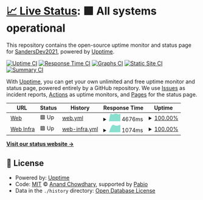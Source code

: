 # [📈 Live Status](https://SandersDev2021.github.io/monitoring): <!--live status--> **🟩 All systems operational**

This repository contains the open-source uptime monitor and status page for [SandersDev2021](https://SandersDev2021.github.io/monitoring), powered by [Upptime](https://github.com/upptime/upptime).

[![Uptime CI](https://github.com/SandersDev2021/monitoring/workflows/Uptime%20CI/badge.svg)](https://github.com/SandersDev2021/monitoring/actions?query=workflow%3A%22Uptime+CI%22)
[![Response Time CI](https://github.com/SandersDev2021/monitoring/workflows/Response%20Time%20CI/badge.svg)](https://github.com/SandersDev2021/monitoring/actions?query=workflow%3A%22Response+Time+CI%22)
[![Graphs CI](https://github.com/SandersDev2021/monitoring/workflows/Graphs%20CI/badge.svg)](https://github.com/SandersDev2021/monitoring/actions?query=workflow%3A%22Graphs+CI%22)
[![Static Site CI](https://github.com/SandersDev2021/monitoring/workflows/Static%20Site%20CI/badge.svg)](https://github.com/SandersDev2021/monitoring/actions?query=workflow%3A%22Static+Site+CI%22)
[![Summary CI](https://github.com/SandersDev2021/monitoring/workflows/Summary%20CI/badge.svg)](https://github.com/SandersDev2021/monitoring/actions?query=workflow%3A%22Summary+CI%22)

With [Upptime](https://upptime.js.org), you can get your own unlimited and free uptime monitor and status page, powered entirely by a GitHub repository. We use [Issues](https://github.com/SandersDev2021/monitoring/issues) as incident reports, [Actions](https://github.com/SandersDev2021/monitoring/actions) as uptime monitors, and [Pages](https://SandersDev2021.github.io/monitoring) for the status page.

<!--start: status pages-->
<!-- This summary is generated by Upptime (https://github.com/upptime/upptime) -->
<!-- Do not edit this manually, your changes will be overwritten -->
<!-- prettier-ignore -->
| URL | Status | History | Response Time | Uptime |
| --- | ------ | ------- | ------------- | ------ |
| <img alt="" src="https://icons.duckduckgo.com/ip3/www.sanders.co.id.ico" height="13"> [Web](https://www.sanders.co.id) | 🟩 Up | [web.yml](https://github.com/SandersDev2021/monitoring/commits/HEAD/history/web.yml) | <details><summary><img alt="Response time graph" src="./graphs/web/response-time-week.png" height="20"> 4676ms</summary><br><a href="https://SandersDev2021.github.io/monitoring/history/web"><img alt="Response time 4676" src="https://img.shields.io/endpoint?url=https%3A%2F%2Fraw.githubusercontent.com%2FSandersDev2021%2Fmonitoring%2FHEAD%2Fapi%2Fweb%2Fresponse-time.json"></a><br><a href="https://SandersDev2021.github.io/monitoring/history/web"><img alt="24-hour response time 4467" src="https://img.shields.io/endpoint?url=https%3A%2F%2Fraw.githubusercontent.com%2FSandersDev2021%2Fmonitoring%2FHEAD%2Fapi%2Fweb%2Fresponse-time-day.json"></a><br><a href="https://SandersDev2021.github.io/monitoring/history/web"><img alt="7-day response time 4676" src="https://img.shields.io/endpoint?url=https%3A%2F%2Fraw.githubusercontent.com%2FSandersDev2021%2Fmonitoring%2FHEAD%2Fapi%2Fweb%2Fresponse-time-week.json"></a><br><a href="https://SandersDev2021.github.io/monitoring/history/web"><img alt="30-day response time 4676" src="https://img.shields.io/endpoint?url=https%3A%2F%2Fraw.githubusercontent.com%2FSandersDev2021%2Fmonitoring%2FHEAD%2Fapi%2Fweb%2Fresponse-time-month.json"></a><br><a href="https://SandersDev2021.github.io/monitoring/history/web"><img alt="1-year response time 4676" src="https://img.shields.io/endpoint?url=https%3A%2F%2Fraw.githubusercontent.com%2FSandersDev2021%2Fmonitoring%2FHEAD%2Fapi%2Fweb%2Fresponse-time-year.json"></a></details> | <details><summary><a href="https://SandersDev2021.github.io/monitoring/history/web">100.00%</a></summary><a href="https://SandersDev2021.github.io/monitoring/history/web"><img alt="All-time uptime 100.00%" src="https://img.shields.io/endpoint?url=https%3A%2F%2Fraw.githubusercontent.com%2FSandersDev2021%2Fmonitoring%2FHEAD%2Fapi%2Fweb%2Fuptime.json"></a><br><a href="https://SandersDev2021.github.io/monitoring/history/web"><img alt="24-hour uptime 100.00%" src="https://img.shields.io/endpoint?url=https%3A%2F%2Fraw.githubusercontent.com%2FSandersDev2021%2Fmonitoring%2FHEAD%2Fapi%2Fweb%2Fuptime-day.json"></a><br><a href="https://SandersDev2021.github.io/monitoring/history/web"><img alt="7-day uptime 100.00%" src="https://img.shields.io/endpoint?url=https%3A%2F%2Fraw.githubusercontent.com%2FSandersDev2021%2Fmonitoring%2FHEAD%2Fapi%2Fweb%2Fuptime-week.json"></a><br><a href="https://SandersDev2021.github.io/monitoring/history/web"><img alt="30-day uptime 100.00%" src="https://img.shields.io/endpoint?url=https%3A%2F%2Fraw.githubusercontent.com%2FSandersDev2021%2Fmonitoring%2FHEAD%2Fapi%2Fweb%2Fuptime-month.json"></a><br><a href="https://SandersDev2021.github.io/monitoring/history/web"><img alt="1-year uptime 100.00%" src="https://img.shields.io/endpoint?url=https%3A%2F%2Fraw.githubusercontent.com%2FSandersDev2021%2Fmonitoring%2FHEAD%2Fapi%2Fweb%2Fuptime-year.json"></a></details>
| <img alt="" src="https://icons.duckduckgo.com/ip3/infra.satustop.co.id.ico" height="13"> [Web Infra](https://infra.satustop.co.id) | 🟩 Up | [web-infra.yml](https://github.com/SandersDev2021/monitoring/commits/HEAD/history/web-infra.yml) | <details><summary><img alt="Response time graph" src="./graphs/web-infra/response-time-week.png" height="20"> 1074ms</summary><br><a href="https://SandersDev2021.github.io/monitoring/history/web-infra"><img alt="Response time 1074" src="https://img.shields.io/endpoint?url=https%3A%2F%2Fraw.githubusercontent.com%2FSandersDev2021%2Fmonitoring%2FHEAD%2Fapi%2Fweb-infra%2Fresponse-time.json"></a><br><a href="https://SandersDev2021.github.io/monitoring/history/web-infra"><img alt="24-hour response time 965" src="https://img.shields.io/endpoint?url=https%3A%2F%2Fraw.githubusercontent.com%2FSandersDev2021%2Fmonitoring%2FHEAD%2Fapi%2Fweb-infra%2Fresponse-time-day.json"></a><br><a href="https://SandersDev2021.github.io/monitoring/history/web-infra"><img alt="7-day response time 1074" src="https://img.shields.io/endpoint?url=https%3A%2F%2Fraw.githubusercontent.com%2FSandersDev2021%2Fmonitoring%2FHEAD%2Fapi%2Fweb-infra%2Fresponse-time-week.json"></a><br><a href="https://SandersDev2021.github.io/monitoring/history/web-infra"><img alt="30-day response time 1074" src="https://img.shields.io/endpoint?url=https%3A%2F%2Fraw.githubusercontent.com%2FSandersDev2021%2Fmonitoring%2FHEAD%2Fapi%2Fweb-infra%2Fresponse-time-month.json"></a><br><a href="https://SandersDev2021.github.io/monitoring/history/web-infra"><img alt="1-year response time 1074" src="https://img.shields.io/endpoint?url=https%3A%2F%2Fraw.githubusercontent.com%2FSandersDev2021%2Fmonitoring%2FHEAD%2Fapi%2Fweb-infra%2Fresponse-time-year.json"></a></details> | <details><summary><a href="https://SandersDev2021.github.io/monitoring/history/web-infra">100.00%</a></summary><a href="https://SandersDev2021.github.io/monitoring/history/web-infra"><img alt="All-time uptime 100.00%" src="https://img.shields.io/endpoint?url=https%3A%2F%2Fraw.githubusercontent.com%2FSandersDev2021%2Fmonitoring%2FHEAD%2Fapi%2Fweb-infra%2Fuptime.json"></a><br><a href="https://SandersDev2021.github.io/monitoring/history/web-infra"><img alt="24-hour uptime 100.00%" src="https://img.shields.io/endpoint?url=https%3A%2F%2Fraw.githubusercontent.com%2FSandersDev2021%2Fmonitoring%2FHEAD%2Fapi%2Fweb-infra%2Fuptime-day.json"></a><br><a href="https://SandersDev2021.github.io/monitoring/history/web-infra"><img alt="7-day uptime 100.00%" src="https://img.shields.io/endpoint?url=https%3A%2F%2Fraw.githubusercontent.com%2FSandersDev2021%2Fmonitoring%2FHEAD%2Fapi%2Fweb-infra%2Fuptime-week.json"></a><br><a href="https://SandersDev2021.github.io/monitoring/history/web-infra"><img alt="30-day uptime 100.00%" src="https://img.shields.io/endpoint?url=https%3A%2F%2Fraw.githubusercontent.com%2FSandersDev2021%2Fmonitoring%2FHEAD%2Fapi%2Fweb-infra%2Fuptime-month.json"></a><br><a href="https://SandersDev2021.github.io/monitoring/history/web-infra"><img alt="1-year uptime 100.00%" src="https://img.shields.io/endpoint?url=https%3A%2F%2Fraw.githubusercontent.com%2FSandersDev2021%2Fmonitoring%2FHEAD%2Fapi%2Fweb-infra%2Fuptime-year.json"></a></details>

<!--end: status pages-->

[**Visit our status website →**](https://SandersDev2021.github.io/monitoring)

## 📄 License

- Powered by: [Upptime](https://github.com/upptime/upptime)
- Code: [MIT](./LICENSE) © [Anand Chowdhary](https://anandchowdhary.com), supported by [Pabio](https://pabio.com)
- Data in the `./history` directory: [Open Database License](https://opendatacommons.org/licenses/odbl/1-0/)
